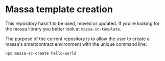 # Massa template creation

This repository hasn't to be used, moved or updated. If you're looking for the massa library you better look at `massa-sc-template`.

The purpose of the current repository is to allow the user to create a massa's smartcontract environment with the unique command line:

```shell
npx massa-sc-create hello-world
```
